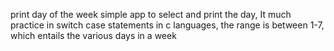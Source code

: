 print day of the week simple app to select and print the day,
It much  practice in switch case statements in c languages,
the range is between 1-7, which entails the various days in a week 


